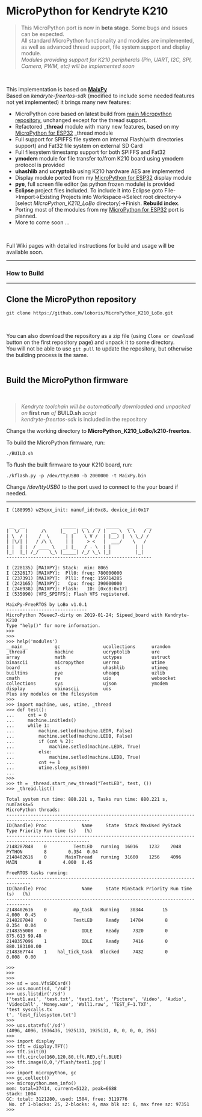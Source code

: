 # MicroPython for Kendryte K210


> This MicroPython port is now in **beta stage**. Some bugs and issues can be expected.<br>
> All standard MicroPython functionality and modules are implemented, as well as advanced thread support, file system support and display module.<br>
> *Modules providing support for K210 peripherals (Pin, UART, I2C, SPI, Camera, PWM, etc) will be implemented soon*
> 

<br>

This implementation is based on [**MaixPy**](https://github.com/sipeed/MaixPy)<br>
Based on *kendryte-freertos-sdk* (modified to include some needed features not yet implemented) it brings many new features:

* MicroPython core based on latest build from [main Micropython repository](https://github.com/micropython/micropython), unchanged except for the thread support.
* Refactored **_thread** module with many new features, based on my [MicroPython for ESP32](https://github.com/loboris/MicroPython_ESP32_psRAM_LoBo/wiki/thread) _thread module
* Full support for SPIFFS file system on internal Flash(with directories support) and Fat32 file system on external SD Card
* Full filesystem timestamp support for both SPIFFS and Fat32
* **ymodem** module for file transfer to/from K210 board using ymodem protocol is provided
* **uhashlib** and **ucryptolib** using K210 hardware AES are implemented
* Display module ported from my [MicroPython for ESP32](https://github.com/loboris/MicroPython_ESP32_psRAM_LoBo/wiki/display) display module
* **pye**, full screen file editor (as python frozen module) is provided
* **Eclipse** project files included. To include it into Eclipse goto File->Import->Existing Projects into Workspace->Select root directory->[select *MicroPython_K210_LoBo* directory]->Finish. **Rebuild index**.
* Porting most of the modules from my [MicroPython for ESP32](https://github.com/loboris/MicroPython_ESP32_psRAM_LoBo/wiki) port is planned.
* More to come soon ...

<br>

Full Wiki pages with detailed instructions for build and usage will be available soon.

---

### How to Build

---

## Clone the MicroPython repository

```
git clone https://github.com/loboris/MicroPython_K210_LoBo.git
```

<br>

You can also download the repository as a zip file (using `Clone or download` button on the first repository page) and unpack it to some directory.<br>
You will not be able to use `git pull` to update the repository, but otherwise the building process is the same.
<br><br>

## Build the MicroPython firmware
<br>

> *Kendryte toolchain will be automatically downloaded and unpacked on* **first run** *of* **BUILD.sh** *script*<br>
> *kendryte-freertos-sdk* is included in the repository


Change the working directory to **MicroPython_K210_LoBo/k210-freertos**.

To build the MicroPython firmware, run:
```
./BUILD.sh
```

To flush the built firmware to your K210 board, run:
```
./kflash.py -p /dev/ttyUSB0 -b 2000000 -t MaixPy.bin
```

Change */dev/ttyUSB0* to the port used to connect to the your board if needed.

---

```
I (188995) w25qxx_init: manuf_id:0xc8, device_id:0x17


 __  __              _____  __   __  _____   __     __ 
|  \/  |     /\     |_   _| \ \ / / |  __ \  \ \   / /
| \  / |    /  \      | |    \ V /  | |__) |  \ \_/ / 
| |\/| |   / /\ \     | |     > <   |  ___/    \   /  
| |  | |  / ____ \   _| |_   / . \  | |         | |   
|_|  |_| /_/    \_\ |_____| /_/ \_\ |_|         |_|
------------------------------------------------------

I (228135) [MAIXPY]: Stack:  min: 8065
I (232617) [MAIXPY]:  Pll0: freq: 780000000
I (237391) [MAIXPY]:  Pll1: freq: 159714285
I (242165) [MAIXPY]:   Cpu: freq: 390000000
I (246938) [MAIXPY]: Flash:   ID: [0xc8:0x17]
I (535090) [VFS_SPIFFS]: Flash VFS registered.

MaixPy-FreeRTOS by LoBo v1.0.1
------------------------------
MicroPython 76eeec7-dirty on 2019-01-24; Sipeed_board with Kendryte-K210
Type "help()" for more information.
>>> 
>>> 
>>> help('modules')
__main__          gc                ucollections      urandom
_thread           machine           ucryptolib        ure
array             math              uctypes           ustruct
binascii          micropython       uerrno            utime
board             os                uhashlib          utimeq
builtins          pye               uheapq            uzlib
cmath             re                uio               websocket
collections       sys               ujson             ymodem
display           ubinascii         uos
Plus any modules on the filesystem
>>> 
>>> import machine, uos, utime, _thread
>>> def test():
...     cnt = 0
...     machine.initleds()
...     while 1:
...         machine.setled(machine.LEDR, False)
...         machine.setled(machine.LEDB, False)
...         if (cnt % 2):
...             machine.setled(machine.LEDR, True)
...         else:
...             machine.setled(machine.LEDB, True)
...         cnt += 1
...         utime.sleep_ms(500)
...
>>> 
>>> th = _thread.start_new_thread("TestLED", test, ())
>>> _thread.list()

Total system run time: 880.221 s, Tasks run time: 880.221 s, numTasks=5
MicroPython threads:
-----------------------------------------------------------------------------------------------------
ID(handle) Proc             Name     State  Stack MaxUsed PyStack    Type Priority Run time (s)   (%)
-----------------------------------------------------------------------------------------------------
2148287848    0          TestLED   running  16016    1232    2048  PYTHON        8        0.354  0.04
2148402616    0       MainThread   running  31600    1256    4096    MAIN        8        4.000  0.45

FreeRTOS tasks running:
-------------------------------------------------------------------------------
ID(handle) Proc             Name     State MinStack Priority Run time (s)   (%)
-------------------------------------------------------------------------------
2148402616    0          mp_task   Running    30344       15        4.000  0.45
2148287848    0          TestLED     Ready    14784        8        0.354  0.04
2148355008    0             IDLE     Ready     7320        0      875.613 99.48
2148357096    1             IDLE     Ready     7416        0      880.183100.00
2148367744    1    hal_tick_task   Blocked     7432        0        0.008  0.00

>>> 
>>> 
>>> 
>>> sd = uos.VfsSDCard()
>>> uos.mount(sd, '/sd')
>>> uos.listdir('/sd')
['test1.avi', 'test.txt', 'test1.txt', 'Picture', 'Video', 'Audio', 'VideoCall', 'Money.wav', 'Wall1.raw', 'TEST_F~1.TXT', 'test_syscalls.tx
t', 'test_filesystem.txt']
>>> 
>>> uos.statvfs('/sd')
(4096, 4096, 1936436, 1925131, 1925131, 0, 0, 0, 0, 255)
>>> 
>>> import display
>>> tft = display.TFT()
>>> tft.init(0)
>>> tft.circle(160,120,80,tft.RED,tft.BLUE)
>>> tft.image(0,0,'/flash/test1.jpg')
>>> 
>>> import micropython, gc
>>> gc.collect()
>>> micropython.mem_info()
mem: total=37414, current=5122, peak=6688
stack: 1004
GC: total: 3121280, used: 1504, free: 3119776
 No. of 1-blocks: 25, 2-blocks: 4, max blk sz: 6, max free sz: 97351
>>> 

```
